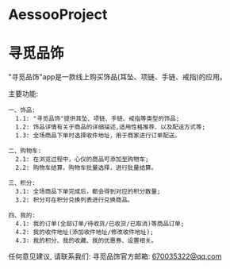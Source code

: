 # AessooProject
# 寻觅品饰

  "寻觅品饰"app是一款线上购买饰品(耳坠、项链、手链、戒指)的应用。
  
  主要功能:
    
    一、饰品:
      1.1: "寻觅品饰"提供耳坠、项链、手链、戒指等类型的饰品;
      1.2: 饰品详情有关于商品的详细描述,适用性格推荐、以及配送方式等;
      1.3: 全场商品下单时选择收件地址，用于商家进行订单配送。
    
    二、购物车:
      2.1: 在浏览过程中，心仪的商品可添加至购物车;
      2.2: 购物车结算，购物车批量选择，进行批量结算。

    三、积分:
      3.1: 全场商品下单完成后，都会得到对应的积分数量;
      3.2: 积分可在积分兑换列表进行兑换商品。
    
    四、我的:
      4.1: 我的订单(全部订单/待收货/已收货/已取消)等商品订单;
      4.2: 我的收件地址(添加收件地址/修改收件地址);
      4.3: 我的积分、我的收藏、我的优惠券、设置相关。
   
  任何意见建议, 请联系我们: 
  寻觅品饰官方邮箱: 670035322@qq.com
